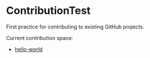 # ContributionTest
First practice for contributing to existing GitHub projects.

Current contribution space: 
- [hello-world](https://github.com/dmitrymakhnin/ContributionTest/tree/master/projects/hello-world)

